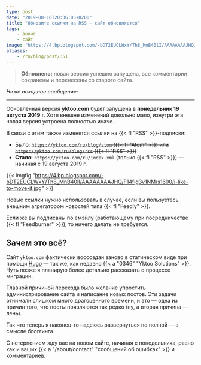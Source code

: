 ```yaml
---
type: post
date: "2019-08-16T20:36:05+0200"
title: "Обновите ссылки на RSS — сайт обновляется"
tags:
    - анонс
    - сайт
image: "https://4.bp.blogspot.com/-bDT2EUCLWxY/Th8_MnB40lI/AAAAAAAAJHQ/F14fig3v1NM/s1600/i-like-to-move-it.jpg"
aliases:
    - /ru/blog/post/351
---
```


> **Обновлено:** новая версия успешно запущена, все комментарии сохранены и перенесены со старого сайта.

*Ниже исходное сообщение:*
 
---

Обновлённая версия **yktoo.com** будет запущена в **понедельник 19 августа 2019** г. Хотя внешне изменений довольно мало, изнутри эта новая версия устроена полностью иначе.

В связи с этим также изменятся ссылки на {{< fl "RSS" >}}-подписки:

* Было: ~~`https://yktoo.com/ru/blog/atom` ({{< fl "Atom" >}}) или `https://yktoo.com/ru/blog/rss` ({{< fl "RSS" >}})~~
* **Стало:** `https://yktoo.com/ru/index.xml` (только {{< fl "RSS" >}}) — начиная с 19 августа 2019 г.

<!--more-->

{{< imgfig "https://4.bp.blogspot.com/-bDT2EUCLWxY/Th8_MnB40lI/AAAAAAAAJHQ/F14fig3v1NM/s1600/i-like-to-move-it.jpg" >}}

Новые ссылки нужно использовать в случае, если вы пользуетесь внешним агрегатором новостей типа {{< fl "Feedly" >}}.

Если же вы подписаны по емэйлу (работающему при посредничестве {{< fl "Feedburner" >}}), то ничего делать не требуется.

## Зачем это всё?

Сайт `yktoo.com` фактически воссоздан заново в статическом виде при помощи [Hugo](https://gohugo.io/) — так же, как недавно {{< a "0346" "Yktoo Solutions" >}}. Чуть позже я планирую более детально рассказать о процессе миграции.

Главной причиной переезда было желание упростить администрирование сайта и написание новых постов. Эти задачи отнимали слишком много драгоценного времени, и это — одна из причин того, что посты появляются так редко (ну, а вторая причина — лень).

Так что теперь я наконец-то надеюсь развернуться по полной — в смысле блоггинга.

С нетерпением жду вас на новом сайте, начиная с понедельника, равно как и ваших {{< a "/about/contact" "сообщений об ошибках" >}} и комментариев.
